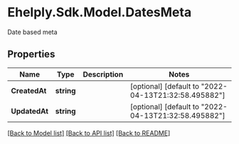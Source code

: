 # Ehelply.Sdk.Model.DatesMeta
Date based meta

## Properties

Name | Type | Description | Notes
------------ | ------------- | ------------- | -------------
**CreatedAt** | **string** |  | [optional] [default to "2022-04-13T21:32:58.495882"]
**UpdatedAt** | **string** |  | [optional] [default to "2022-04-13T21:32:58.495882"]

[[Back to Model list]](../README.md#documentation-for-models) [[Back to API list]](../README.md#documentation-for-api-endpoints) [[Back to README]](../README.md)

